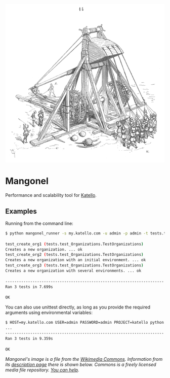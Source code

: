 ![mangonel](logo_mangonel.png)

Mangonel
========
Performance and scalability tool for [Katello](http://katello.org).

Examples
--------

Running from the command line:

```bash
$ python mangonel_runner -s my.katello.com -u admin -p admin -t tests.test_Organizations --verbose 3

test_create_org1 (tests.test_Organizations.TestOrganizations)
Creates a new organization. ... ok
test_create_org2 (tests.test_Organizations.TestOrganizations)
Creates a new organization with an initial environment. ... ok
test_create_org3 (tests.test_Organizations.TestOrganizations)
Creates a new organization with several environments. ... ok

----------------------------------------------------------------------
Ran 3 tests in 7.699s

OK
```

You can also use unittest directly, as long as you provide the required arguments using environmental variables:

```bash
$ HOST=my.katello.com USER=admin PASSWORD=admin PROJECT=katello python -m unittest tests.test_Organizations
...
----------------------------------------------------------------------
Ran 3 tests in 9.359s

OK
```

*Mangonel's image is a file from the [Wikimedia Commons](https://commons.wikimedia.org/wiki/Main_Page). Information from its [description page](https://commons.wikimedia.org/wiki/File:Mangonneau.png) there is shown below. 
Commons is a freely licensed media file repository. [You can help](https://commons.wikimedia.org/wiki/Commons:Welcome).*

